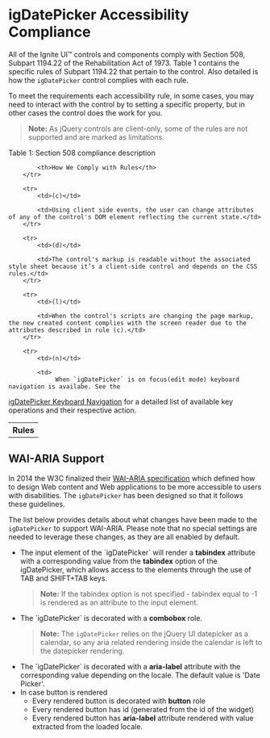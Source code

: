 <!--
|metadata|
{
    "fileName": "igdatepicker-accessibility-compliance",
    "controlName": "igDatePicker",
    "tags": ["Section 508"]
}
|metadata|
-->

# igDatePicker Accessibility Compliance

All of the Ignite UI™ controls and components comply with Section 508, Subpart 1194.22 of the Rehabilitation Act of 1973. Table 1 contains the specific rules of Subpart 1194.22 that pertain to the control. Also detailed is how the `igDatePicker` control complies with each rule.

To meet the requirements each accessibility rule, in some cases, you may need to interact with the control by to setting a specific property, but in other cases the control does the work for you.

> **Note:** As jQuery controls are client-only, some of the rules are not supported and are marked as limitations.

Table 1: Section 508 compliance description
<table class="table">
    <tbody>
        <tr>
            <th>Rules</th>

            <th>How We Comply with Rules</th>
        </tr>

        <tr>
            <td>(c)</td>

            <td>Using client side events, the user can change attributes of any of the control's DOM element reflecting the current state.</td>
        </tr>

        <tr>
            <td>(d)</td>

            <td>The control's markup is readable without the associated style sheet because it’s a client-side control and depends on the CSS rules.</td>
        </tr>

        <tr>
            <td>(l)</td>

            <td>When the control's scripts are changing the page markup, the new created content complies with the screen reader due to the attributes described in rule (c).</td>
        </tr>

        <tr>
            <td>(n)</td>

            <td>
                 When `igDatePicker` is on focus(edit mode) keyboard navigation is availabe. See the
[igDatePicker Keyboard Navigation](igDatePicker-Keyboard-Navigation.html) for a detailed list of available key operations and their respective action.
            </td>
        </tr>
    </tbody>
</table>

## <a id="wai-aria"></a> WAI-ARIA Support

In 2014 the W3C finalized their [WAI-ARIA specification](http://www.w3.org/TR/wai-aria/) which defined how to design Web content and Web applications to be more accessible to users with disabilities. The `igDatePicker` has been designed so that it follows these guidelines.

The list below provides details about what changes have been made to the `igDatePicker` to support WAI-ARIA. Please note that no special settings are  needed to leverage these changes, as they are all enabled by default.

<ul>
<li>The input element of the `igDatePicker` will render a <b>tabindex</b> attribute with a corresponding value from the <b>tabindex</b> option of the igDatePicker, which allows access to the elements through the use of TAB and SHIFT+TAB keys.

>**Note:** If the tabindex option is not specified - tabindex equal to -1 is rendered as an attribute to the input element.</li>

<li>The `igDatePicker` is decorated with a <b>combobox</b> role. 

>**Note:** The `igDatePicker` relies on the jQuery UI datepicker as a calendar, so any aria related rendering inside the calendar is left to the datepicker rendering. </li>

<li>The `igDatePicker` is decorated with a <b>aria-label</b> attribute with the corresponding value depending on the locale. The default value is 'Date Picker'. </li>

<li>In case button is rendered
<ul>
<li>Every rendered button is decorated with <b>button</b> role
<li>Every rendered button has id (generated from the id of the widget) 
<li>Every rendered button has <b>aria-label</b> attribute rendered with value extracted from the loaded locale. </li>
</ul>
</li> 


